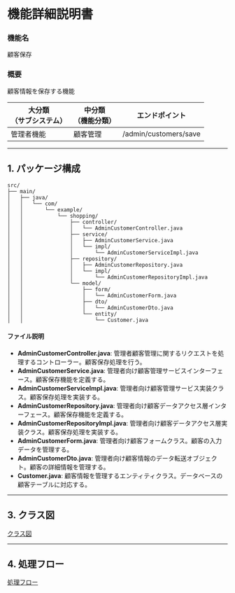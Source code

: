 # 機能詳細説明書
### 機能名
顧客保存

### 概要
顧客情報を保存する機能

|大分類<br>（サブシステム）|中分類<br>（機能分類）|エンドポイント|
|----|----|----|
|管理者機能|顧客管理|/admin/customers/save|

---

## 1. パッケージ構成
```
src/
├── main/
│   ├── java/
│   │   └── com/
│   │       └── example/
│   │           └── shopping/
│   │               ├── controller/
│   │               │   └── AdminCustomerController.java
│   │               ├── service/
│   │               │   ├── AdminCustomerService.java
│   │               │   └── impl/
│   │               │       └── AdminCustomerServiceImpl.java
│   │               ├── repository/
│   │               │   ├── AdminCustomerRepository.java
│   │               │   └── impl/
│   │               │       └── AdminCustomerRepositoryImpl.java
│   │               └── model/
│   │                   ├── form/
│   │                   │   └── AdminCustomerForm.java
│   │                   ├── dto/
│   │                   │   └── AdminCustomerDto.java
│   │                   └── entity/
│   │                       └── Customer.java
```

#### ファイル説明
- **AdminCustomerController.java**: 管理者顧客管理に関するリクエストを処理するコントローラー。顧客保存処理を行う。
- **AdminCustomerService.java**: 管理者向け顧客管理サービスインターフェース。顧客保存機能を定義する。
- **AdminCustomerServiceImpl.java**: 管理者向け顧客管理サービス実装クラス。顧客保存処理を実装する。
- **AdminCustomerRepository.java**: 管理者向け顧客データアクセス層インターフェース。顧客保存機能を定義する。
- **AdminCustomerRepositoryImpl.java**: 管理者向け顧客データアクセス層実装クラス。顧客保存処理を実装する。
- **AdminCustomerForm.java**: 管理者向け顧客フォームクラス。顧客の入力データを管理する。
- **AdminCustomerDto.java**: 管理者向け顧客情報のデータ転送オブジェクト。顧客の詳細情報を管理する。
- **Customer.java**: 顧客情報を管理するエンティティクラス。データベースの顧客テーブルに対応する。

---

## 3. クラス図
[クラス図](class/cl-customerSave.md)

---

## 4. 処理フロー
[処理フロー](sequence/sq-customerSave.md) 